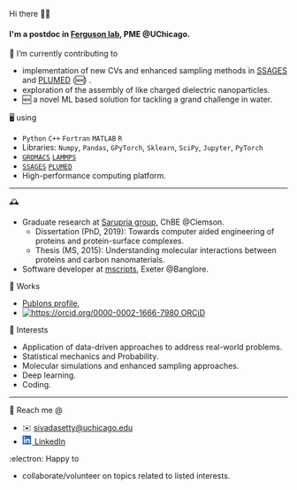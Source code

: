 Hi there 👋🏽

#### I'm a postdoc in [Ferguson lab](https://www.ferglab.com), PME @UChicago.

🔭 I’m currently contributing to
  - implementation of new CVs and enhanced sampling methods in [SSAGES](https://github.com/SSAGESproject/SSAGES) and [PLUMED](https://github.com/plumed/plumed2) (🆕) .
  - exploration of the assembly of like charged dielectric nanoparticles.
  - 🆕 a novel ML based solution for tackling a grand challenge in water.  

🖥️ using
  - `Python` `C++` `Fortran` `MATLAB` `R`
  - Libraries: `Numpy`, `Pandas`, `GPyTorch`, `Sklearn`, `SciPy`, `Jupyter`, `PyTorch`
  - [`GROMACS`](https://manual.gromacs.org) [`LAMMPS`](https://lammps.sandia.gov)
  - [`SSAGES`](https://ssagesproject.github.io) [`PLUMED`](https://www.plumed.org)
  - High-performance computing platform.
 
 ------------
 
 :mantelpiece_clock: 
  - Graduate research at [Sarupria group](https://molecularsimulations.sites.clemson.edu), ChBE @Clemson.
    - Dissertation (PhD, 2019): Towards computer aided engineering of proteins and protein-surface complexes.
    - Thesis (MS, 2015): Understanding molecular interactions between proteins and carbon nanomaterials.
  - Software developer at [mscripts](https://www.linkedin.com/company/mscripts/), Exeter @Banglore.

📜 Works 
  - [Publons profile](https://publons.com/researcher/4333234/siva-dasetty/), 
  - [<img src="https://orcid.org/sites/default/files/images/orcid_16x16.png" alt="https://orcid.org/0000-0002-1666-7980" title=ORCiD/> ORCiD](https://orcid.org/0000-0002-1666-7980)

💠 Interests
  - Application of data-driven approaches to address real-world problems.
  - Statistical mechanics and Probability.
  - Molecular simulations and enhanced sampling approaches.
  - Deep learning.
  - Coding.

------------

💬 Reach me @
  - ✉️ [sivadasetty@uchicago.edu](mailto:sivadasetty@uchicago.edu)
  - [<img src="/docs/LI-In-Bug.png" alt="https://www.linkedin.com/in/sivadasetty/" title="LinkedIn" width="18"/> LinkedIn](https://www.linkedin.com/in/sivadasetty/)
 
:electron: Happy to
  - collaborate/volunteer on topics related to listed interests.

<!-- <p align="center"> -->
<!--  <img src="http://hits.dwyl.com/sivadasetty/sivadasetty.svg" alt="http://hits.dwyl.com/sivadasetty/sivadasetty" title="Hits" width="50"/> -->
<!-- <a href="http://hits.dwyl.com/sivadasetty/sivadasetty"> <img src="http://hits.dwyl.com/sivadasetty/sivadasetty.svg" alt="http://hits.dwyl.com/sivadasetty/sivadasetty" title="Hits" width="50"/> </a> -->
<!-- [![HitCount](http://hits.dwyl.com/sivadasetty/sivadasetty.svg)](http://hits.dwyl.com/sivadasetty/sivadasetty) -->
<!-- ![ViewCount](https://views.whatilearened.today/views/github/sivadasetty/sivadasetty.svg) -->
<!-- </p> -->

<!-- 
  - Wang, Dasetty, Sarupria and Blenner [Rational engineering of low temperature activity in Geobacillus thermocatenulatus lipase](https://www.biorxiv.org/content/10.1101/2021.03.14.435354v1), (submitted to _Biochem. Eng. J._), Preprint available.
  - Dasetty and Sarupria, [Advancing rational control of peptide-surface complexes](https://pubs.acs.org/doi/abs/10.1021/acs.jpcb.0c10740), _J. Phys. Chem. B._, 2021.
  - Dasetty, Barrows, and Sarupria [Adsorption of amino acids on graphene: assessment of current force fields](http://dx.doi.org/10.1039/C8SM02621A), _Soft Matter_, 2019.
  - Dasetty, Meza-Morales, Getman and Sarupria [Simulations of interfacial processes: recent advances in force field development](https://doi.org/10.1016/j.coche.2019.04.003), _Curr. Opin. Chem. Eng._, 2019.
   Dasetty, Blenner and Sarupria [Engineering lipases: walking the fine line between activity and stability](https://doi.org/10.1088/2053-1591/aa9946), _Mater. Res. Express_, 2017.
  - -->


<!--
**sivadasetty/sivadasetty** is a ✨ _special_ ✨ repository because its `README.md` (this file) appears on your GitHub profile.

Here are some ideas to get you started:

- 🔭 I’m currently working on ...
- 🌱 I’m currently learning ...
- 👯 I’m looking to collaborate on ...
- 🤔 I’m looking for help with ...
- 💬 Ask me about ...
- 📫 How to reach me: ...
- 😄 Pronouns: ...
- ⚡ Fun fact: ...
-->

